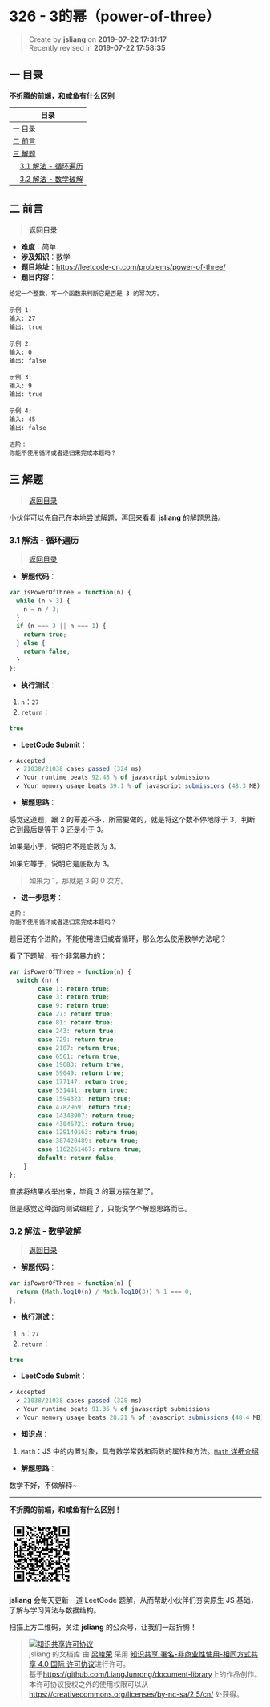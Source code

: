 326 - 3的幂（power-of-three）
===

> Create by **jsliang** on **2019-07-22 17:31:17**  
> Recently revised in **2019-07-22 17:58:35**

## <a name="chapter-one" id="chapter-one">一 目录</a>

**不折腾的前端，和咸鱼有什么区别**

| 目录 |
| --- | 
| [一 目录](#chapter-one) | 
| <a name="catalog-chapter-two" id="catalog-chapter-two"></a>[二 前言](#chapter-two) |
| <a name="catalog-chapter-three" id="catalog-chapter-three"></a>[三 解题](#chapter-three) |
| &emsp;[3.1 解法 - 循环遍历](#chapter-three-one) |
| &emsp;[3.2 解法 - 数学破解](#chapter-three-two) |

## <a name="chapter-two" id="chapter-two">二 前言</a>

> [返回目录](#chapter-one)

* **难度**：简单
* **涉及知识**：数学
* **题目地址**：https://leetcode-cn.com/problems/power-of-three/
* **题目内容**：

```
给定一个整数，写一个函数来判断它是否是 3 的幂次方。

示例 1:
输入: 27
输出: true

示例 2:
输入: 0
输出: false

示例 3:
输入: 9
输出: true

示例 4:
输入: 45
输出: false

进阶：
你能不使用循环或者递归来完成本题吗？
```

## <a name="chapter-three" id="chapter-three">三 解题</a>

> [返回目录](#chapter-one)

小伙伴可以先自己在本地尝试解题，再回来看看 **jsliang** 的解题思路。

### <a name="chapter-three-one" id="chapter-three-one">3.1 解法 - 循环遍历</a>

> [返回目录](#chapter-one)

* **解题代码**：

```js
var isPowerOfThree = function(n) {
  while (n > 3) {
    n = n / 3;
  }
  if (n === 3 || n === 1) {
    return true;
  } else {
    return false;
  }
};
```

* **执行测试**：

1. `n`：`27`
2. `return`：

```js
true
```

* **LeetCode Submit**：

```js
✔ Accepted
  ✔ 21038/21038 cases passed (324 ms)
  ✔ Your runtime beats 92.48 % of javascript submissions
  ✔ Your memory usage beats 39.1 % of javascript submissions (48.3 MB)
```

* **解题思路**：

感觉这道题，跟 2 的幂差不多，所需要做的，就是将这个数不停地除于 3，判断它到最后是等于 3 还是小于 3。

如果是小于，说明它不是底数为 3。

如果它等于，说明它是底数为 3。

> 如果为 1，那就是 3 的 0 次方。

* **进一步思考**：

```js
进阶：
你能不使用循环或者递归来完成本题吗？
```

题目还有个进阶，不能使用递归或者循环，那么怎么使用数学方法呢？

看了下题解，有个非常暴力的：

```js
var isPowerOfThree = function(n) {
  switch (n) {
		case 1: return true;
		case 3: return true;
		case 9: return true;
		case 27: return true;
		case 81: return true;
		case 243: return true;
		case 729: return true;
		case 2187: return true;
		case 6561: return true;
		case 19683: return true;
		case 59049: return true;
		case 177147: return true;
		case 531441: return true;
		case 1594323: return true;
		case 4782969: return true;
		case 14348907: return true;
		case 43046721: return true;
		case 129140163: return true;
		case 387420489: return true;
		case 1162261467: return true;
		default: return false;
	}
};
```

直接将结果枚举出来，毕竟 3 的幂方摆在那了。

但是感觉这种面向测试编程了，只能说学个解题思路而已。

### <a name="chapter-three-two" id="chapter-three-two">3.2 解法 - 数学破解</a>

> [返回目录](#chapter-one)

* **解题代码**：

```js
var isPowerOfThree = function(n) {
  return (Math.log10(n) / Math.log10(3)) % 1 === 0;
};
```

* **执行测试**：

1. `n`：`27`
2. `return`：

```js
true
```

* **LeetCode Submit**：

```js
✔ Accepted
  ✔ 21038/21038 cases passed (328 ms)
  ✔ Your runtime beats 91.36 % of javascript submissions
  ✔ Your memory usage beats 28.21 % of javascript submissions (48.4 MB)
```

* **知识点**：

1. `Math`：JS 中的内置对象，具有数学常数和函数的属性和方法。[`Math` 详细介绍](https://github.com/LiangJunrong/document-library/blob/master/JavaScript-library/JavaScript/Object/Math.md)

* **解题思路**：

数学不好，不做解释~

---

**不折腾的前端，和咸鱼有什么区别！**

![图](../../../public-repertory/img/z-small-wechat-public-address.jpg)

**jsliang** 会每天更新一道 LeetCode 题解，从而帮助小伙伴们夯实原生 JS 基础，了解与学习算法与数据结构。

扫描上方二维码，关注 **jsliang** 的公众号，让我们一起折腾！

> <a rel="license" href="http://creativecommons.org/licenses/by-nc-sa/4.0/"><img alt="知识共享许可协议" style="border-width:0" src="https://i.creativecommons.org/l/by-nc-sa/4.0/88x31.png" /></a><br /><span xmlns:dct="http://purl.org/dc/terms/" property="dct:title">jsliang 的文档库</span> 由 <a xmlns:cc="http://creativecommons.org/ns#" href="https://github.com/LiangJunrong/document-library" property="cc:attributionName" rel="cc:attributionURL">梁峻荣</a> 采用 <a rel="license" href="http://creativecommons.org/licenses/by-nc-sa/4.0/">知识共享 署名-非商业性使用-相同方式共享 4.0 国际 许可协议</a>进行许可。<br />基于<a xmlns:dct="http://purl.org/dc/terms/" href="https://github.com/LiangJunrong/document-library" rel="dct:source">https://github.com/LiangJunrong/document-library</a>上的作品创作。<br />本许可协议授权之外的使用权限可以从 <a xmlns:cc="http://creativecommons.org/ns#" href="https://creativecommons.org/licenses/by-nc-sa/2.5/cn/" rel="cc:morePermissions">https://creativecommons.org/licenses/by-nc-sa/2.5/cn/</a> 处获得。